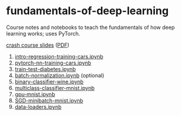 # fundamentals-of-deep-learning
Course notes and notebooks to teach the fundamentals of how deep learning works; uses PyTorch.

[crash course slides](notebooks/lectures/crashcourse.pptx) ([PDF](notebooks/lectures/crashcourse.pdf))

1. [intro-regression-training-cars.ipynb](notebooks/1.intro-regression-training-cars.ipynb)
2. [pytorch-nn-training-cars.ipynb](notebooks/2.pytorch-nn-training-cars.ipynb)
3. [train-test-diabetes.ipynb](notebooks/3.train-test-diabetes.ipynb)
4. [batch-normalization.ipynb](notebooks/4.batch-normalization.ipynb) (optional)
5. [binary-classifier-wine.ipynb](notebooks/5.binary-classifier-wine.ipynb)
6. [multiclass-classifier-mnist.ipynb](notebooks/6.multiclass-classifier-mnist.ipynb)
7. [gpu-mnist.ipynb](notebooks/7.gpu-mnist.ipynb)
8. [SGD-minibatch-mnist.ipynb](notebooks/8.SGD-minibatch-mnist.ipynb)
9. [data-loaders.ipynb](notebooks/9.data-loaders.ipynb)
